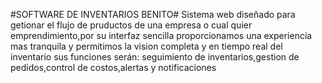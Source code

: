 #SOFTWARE DE INVENTARIOS BENITO#
Sistema web diseñado para getionar el flujo de pruductos de una empresa o cual quier emprendimiento,por su interfaz 
sencilla proporcionamos una experiencia mas tranquila y permitimos la vision completa y en tiempo real del inventario
sus funciones serán: seguimiento de inventarios,gestion de pedidos,control de costos,alertas y notificaciones
